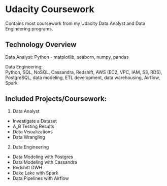 # Udacity Coursework

Contains most coursework from my Udacity Data Analyst and Data Engineering programs.

## Technology Overview

Data Analyst:
Python - matplotlib, seaborn, numpy, pandas

Data Engineering:<br>
Python, SQL, NoSQL, Cassandra, Redshift, AWS (EC2, VPC, IAM, S3, RDS), PostgreSQL, data modeling, ETL development, data warehousing, Airflow, Spark

## Included Projects/Coursework:
1. Data Analyst
  - Investigate a Dataset
  - A_B Testing Results
  - Data Visualizations
  - Data Wrangling

2. Data Engineering
  - Data Modeling with Postgres
  - Data Modeling with Cassandra
  - Redshift DWH
  - Dake Lake with Spark
  - Data Pipelines with Airflow

